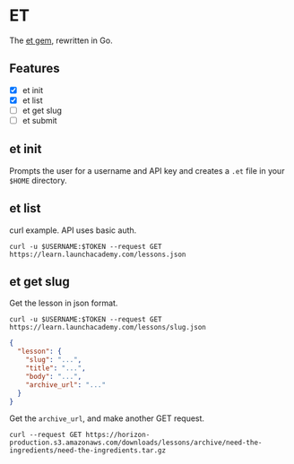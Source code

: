 # ET

The [et gem](https://rubygems.org/gems/et), rewritten in Go.

## Features

* [x] et init
* [x] et list
* [ ] et get slug
* [ ] et submit

## et init

Prompts the user for a username and API key and creates a `.et` file in your `$HOME` directory.

## et list

curl example. API uses basic auth.

```no-highlight
curl -u $USERNAME:$TOKEN --request GET https://learn.launchacademy.com/lessons.json
```

## et get slug

Get the lesson in json format.

```no-highlight
curl -u $USERNAME:$TOKEN --request GET https://learn.launchacademy.com/lessons/slug.json
```

```json
{
  "lesson": {
    "slug": "...",
    "title": "...",
    "body": "...",
    "archive_url": "..."
  }
}
```

Get the `archive_url`, and make another GET request.

```no-highlight
curl --request GET https://horizon-production.s3.amazonaws.com/downloads/lessons/archive/need-the-ingredients/need-the-ingredients.tar.gz
```
